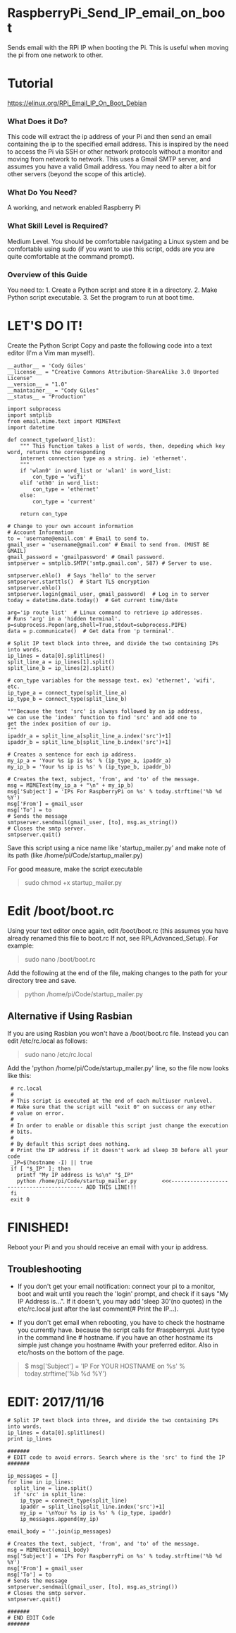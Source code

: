 # RaspberryPi_Send_IP_email_on_boot
Sends email with the RPi IP when booting the Pi. This is useful when moving the pi from one network to other.

# Tutorial
https://elinux.org/RPi_Email_IP_On_Boot_Debian


### What Does it Do?
This code will extract the ip address of your Pi and then send an email containing the ip to the specified email address. This is inspired by the need to access the Pi via SSH or other network protocols without a monitor and moving from network to network. This uses a Gmail SMTP server, and assumes you have a valid Gmail address. You may need to alter a bit for other servers (beyond the scope of this article).

### What Do You Need?
A working, and network enabled Raspberry Pi

### What Skill Level is Required?
Medium Level. You should be comfortable navigating a Linux system and be comfortable using sudo (if you want to use this script, odds are you are quite comfortable at the command prompt).

### Overview of this Guide
You need to: 1. Create a Python script and store it in a directory. 2. Make Python script executable. 3. Set the program to run at boot time.

# LET'S DO IT!
Create the Python Script
Copy and paste the following code into a text editor (I'm a Vim man myself).

```
__author__ = 'Cody Giles'
__license__ = "Creative Commons Attribution-ShareAlike 3.0 Unported License"
__version__ = "1.0"
__maintainer__ = "Cody Giles"
__status__ = "Production"

import subprocess
import smtplib
from email.mime.text import MIMEText
import datetime

def connect_type(word_list):
    """ This function takes a list of words, then, depeding which key word, returns the corresponding
    internet connection type as a string. ie) 'ethernet'.
    """
    if 'wlan0' in word_list or 'wlan1' in word_list:
        con_type = 'wifi'
    elif 'eth0' in word_list:
        con_type = 'ethernet'
    else:
        con_type = 'current'

    return con_type

# Change to your own account information
# Account Information
to = 'username@email.com' # Email to send to.
gmail_user = 'username@gmail.com' # Email to send from. (MUST BE GMAIL)
gmail_password = 'gmailpassword' # Gmail password.
smtpserver = smtplib.SMTP('smtp.gmail.com', 587) # Server to use.

smtpserver.ehlo()  # Says 'hello' to the server
smtpserver.starttls()  # Start TLS encryption
smtpserver.ehlo()
smtpserver.login(gmail_user, gmail_password)  # Log in to server
today = datetime.date.today()  # Get current time/date

arg='ip route list'  # Linux command to retrieve ip addresses.
# Runs 'arg' in a 'hidden terminal'.
p=subprocess.Popen(arg,shell=True,stdout=subprocess.PIPE)
data = p.communicate()  # Get data from 'p terminal'.

# Split IP text block into three, and divide the two containing IPs into words.
ip_lines = data[0].splitlines()
split_line_a = ip_lines[1].split()
split_line_b = ip_lines[2].split()

# con_type variables for the message text. ex) 'ethernet', 'wifi', etc.
ip_type_a = connect_type(split_line_a)
ip_type_b = connect_type(split_line_b)

"""Because the text 'src' is always followed by an ip address,
we can use the 'index' function to find 'src' and add one to
get the index position of our ip.
"""
ipaddr_a = split_line_a[split_line_a.index('src')+1]
ipaddr_b = split_line_b[split_line_b.index('src')+1]

# Creates a sentence for each ip address.
my_ip_a = 'Your %s ip is %s' % (ip_type_a, ipaddr_a)
my_ip_b = 'Your %s ip is %s' % (ip_type_b, ipaddr_b)

# Creates the text, subject, 'from', and 'to' of the message.
msg = MIMEText(my_ip_a + "\n" + my_ip_b)
msg['Subject'] = 'IPs For RaspberryPi on %s' % today.strftime('%b %d %Y')
msg['From'] = gmail_user
msg['To'] = to
# Sends the message
smtpserver.sendmail(gmail_user, [to], msg.as_string())
# Closes the smtp server.
smtpserver.quit()
```


Save this script using a nice name like 'startup_mailer.py' and make note of its path (like /home/pi/Code/startup_mailer.py)

For good measure, make the script executable

> sudo chmod +x startup_mailer.py

# Edit /boot/boot.rc
Using your text editor once again, edit /boot/boot.rc (this assumes you have already renamed this file to boot.rc If not, see RPi_Advanced_Setup). For example:

> sudo nano /boot/boot.rc

Add the following at the end of the file, making changes to the path for your directory tree and save.

> python /home/pi/Code/startup_mailer.py

## Alternative if Using Rasbian
If you are using Rasbian you won't have a /boot/boot.rc file. Instead you can edit /etc/rc.local as follows:

> sudo nano /etc/rc.local

Add the 'python /home/pi/Code/startup_mailer.py' line, so the file now looks like this:

```
 # rc.local
 #
 # This script is executed at the end of each multiuser runlevel.
 # Make sure that the script will "exit 0" on success or any other
 # value on error.
 #
 # In order to enable or disable this script just change the execution
 # bits.
 #
 # By default this script does nothing.
 # Print the IP address if it doesn't work ad sleep 30 before all your code 
 _IP=$(hostname -I) || true
 if [ "$_IP" ]; then
   printf "My IP address is %s\n" "$_IP"
   python /home/pi/Code/startup_mailer.py        <<<------------------------------------------ ADD THIS LINE!!!
 fi
 exit 0
```

# FINISHED!
Reboot your Pi and you should receive an email with your ip address.

## Troubleshooting
+ If you don't get your email notification: connect your pi to a monitor, boot and wait until you reach the 'login' prompt, and check if it says "My IP Address is...". If it doesn't, you may add 'sleep 30'(no quotes) in the etc/rc.local just after the last comment(# Print the IP...).

+ If you don't get email when rebooting, you have to check the hostname you currently have. because the script calls for #raspberrypi. Just type in the command line # hostname. if you have an other hostname its simple just change you hostname #with your preferred editor. Also in etc/hosts on the bottom of the page.

> $ msg['Subject'] = 'IP For YOUR HOSTNAME on %s' % today.strftime('%b %d %Y')


# EDIT: 2017/11/16

```
# Split IP text block into three, and divide the two containing IPs into words.
ip_lines = data[0].splitlines()
print ip_lines

#######
# EDIT code to avoid errors. Search where is the 'src' to find the IP
#######

ip_messages = []
for line in ip_lines:
  split_line = line.split()
  if 'src' in split_line:
    ip_type = connect_type(split_line)
    ipaddr = split_line[split_line.index('src')+1]
    my_ip = '\nYour %s ip is %s' % (ip_type, ipaddr)
    ip_messages.append(my_ip)

email_body = ''.join(ip_messages)

# Creates the text, subject, 'from', and 'to' of the message.
msg = MIMEText(email_body)
msg['Subject'] = 'IPs For RaspberryPi on %s' % today.strftime('%b %d %Y')
msg['From'] = gmail_user
msg['To'] = to
# Sends the message
smtpserver.sendmail(gmail_user, [to], msg.as_string())
# Closes the smtp server.
smtpserver.quit()

#######
# END EDIT Code
#######
```
